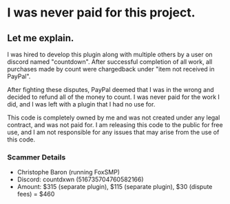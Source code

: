 # I was never paid for this project.
## Let me explain.
I was hired to develop this plugin along with multiple others by a user on discord named "countdown". After successful completion of all work, all purchases made by count were chargedback under "item not received in PayPal".

After fighting these disputes, PayPal deemed that I was in the wrong and decided to refund all of the money to count. I was never paid for the work I did, and I was left with a plugin that I had no use for.

This code is completely owned by me and was not created under any legal contract, and was not paid for. I am releasing this code to the public for free use, and I am not responsible for any issues that may arise from the use of this code.

### Scammer Details
- Christophe Baron (running FoxSMP)
- Discord: countdxwn (516735704760582166)
- Amount: $315 (separate plugin), $115 (separate plugin), $30 (dispute fees) = $460


